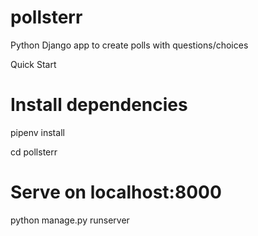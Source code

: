 # pollsterr
Python Django app to create polls with questions/choices

Quick Start
# Install dependencies
pipenv install

cd pollsterr

# Serve on localhost:8000
python manage.py runserver
